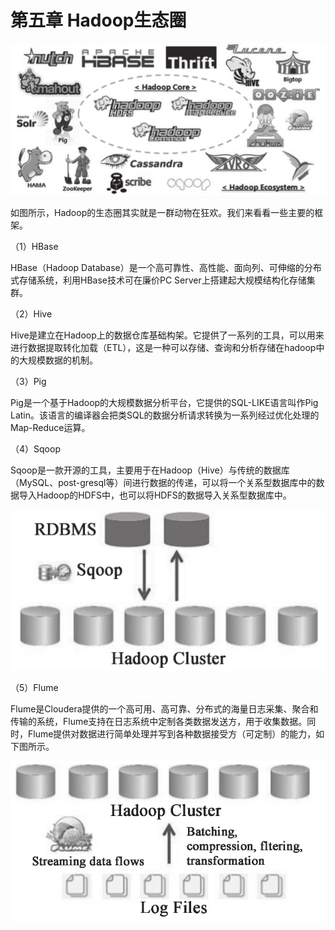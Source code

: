 # 第五章 Hadoop生态圈

![](/assets/5.0_1.png)

如图所示，Hadoop的生态圈其实就是一群动物在狂欢。我们来看看一些主要的框架。

（1）HBase

HBase（Hadoop Database）是一个高可靠性、高性能、面向列、可伸缩的分布式存储系统，利用HBase技术可在廉价PC Server上搭建起大规模结构化存储集群。

（2）Hive

Hive是建立在Hadoop上的数据仓库基础构架。它提供了一系列的工具，可以用来进行数据提取转化加载（ETL），这是一种可以存储、查询和分析存储在hadoop中的大规模数据的机制。

（3）Pig

Pig是一个基于Hadoop的大规模数据分析平台，它提供的SQL-LIKE语言叫作Pig Latin。该语言的编译器会把类SQL的数据分析请求转换为一系列经过优化处理的Map-Reduce运算。

（4）Sqoop

Sqoop是一款开源的工具，主要用于在Hadoop（Hive）与传统的数据库（MySQL、post-gresql等）间进行数据的传递，可以将一个关系型数据库中的数据导入Hadoop的HDFS中，也可以将HDFS的数据导入关系型数据库中。

![](/assets/5.0_2.png)

（5）Flume

Flume是Cloudera提供的一个高可用、高可靠、分布式的海量日志采集、聚合和传输的系统，Flume支持在日志系统中定制各类数据发送方，用于收集数据。同时，Flume提供对数据进行简单处理并写到各种数据接受方（可定制）的能力，如下图所示。

![](/assets/5.0_3.png)

